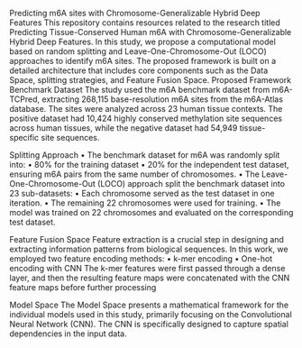 Predicting m6A sites with Chromosome-Generalizable Hybrid Deep Features
This repository contains resources related to the research titled Predicting Tissue-Conserved Human m6A with Chromosome-Generalizable Hybrid Deep Features. In this study, we propose a computational model based on random splitting and Leave-One-Chromosome-Out (LOCO) approaches to identify m6A sites. The proposed framework is built on a detailed architecture that includes core components such as the Data Space, splitting strategies, and Feature Fusion Space.
Proposed Framework
Benchmark Dataset
The study used the m6A benchmark dataset from m6A-TCPred, extracting 268,115 base-resolution m6A sites from the m6A-Atlas database. The sites were analyzed across 23 human tissue contexts. The positive dataset had 10,424 highly conserved methylation site sequences across human tissues, while the negative dataset had 54,949 tissue-specific site sequences. 

Splitting Approach
• The benchmark dataset for m6A was randomly split into:
•	80% for the training dataset
•	20% for the independent test dataset, ensuring m6A pairs from the same number of chromosomes.
• The Leave-One-Chromosome-Out (LOCO) approach split the benchmark dataset into 23 sub-datasets:
•	Each chromosome served as the test dataset in one iteration.
•	The remaining 22 chromosomes were used for training.
•	The model was trained on 22 chromosomes and evaluated on the corresponding test dataset.


Feature Fusion Space
Feature extraction is a crucial step in designing and extracting information patterns from biological sequences. In this work, we employed two feature encoding methods:
•	k-mer encoding
•	One-hot encoding with CNN
The k-mer features were first passed through a dense layer, and then the resulting feature maps were concatenated with the CNN feature maps before further processing

 Model Space
The Model Space presents a mathematical framework for the individual models used in this study, primarily focusing on the Convolutional Neural Network (CNN). The CNN is specifically designed to capture spatial dependencies in the input data.

